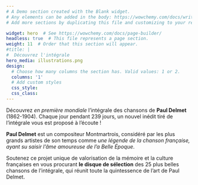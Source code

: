 ```yaml
---
# A Demo section created with the Blank widget.
# Any elements can be added in the body: https://wowchemy.com/docs/writing-markdown-latex/
# Add more sections by duplicating this file and customizing to your requirements.

widget: hero  # See https://wowchemy.com/docs/page-builder/
headless: true  # This file represents a page section.
weight: 11  # Order that this section will appear.
#title: |
#  Découvrez l'intégrale 
hero_media: illustrations.png
design:
  # Choose how many columns the section has. Valid values: 1 or 2.
  columns: '1'
  # Add custom styles
  css_style:
  css_class:
---
```

Découvrez *en première mondiale* l’intégrale des chansons de **Paul Delmet** (1862-1904). Chaque jour pendant 239 jours, un nouvel inédit tiré de l’intégrale vous est proposé à l’écoute !

**Paul Delmet** est un compositeur Montmartrois, considéré par les plus grands artistes de son temps comme *une légende de la chanson française, ayant su saisir l’âme amoureuse de l’a Belle Époque*.

Soutenez ce projet unique de valorisation de la mémoire et la culture françaises en vous procurant **le disque de sélection** des 25 plus belles chansons de l’intégrale, qui réunit toute la quintessence de l’art de Paul Delmet.

